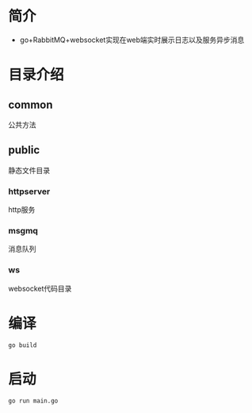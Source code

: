 # 简介
* go+RabbitMQ+websocket实现在web端实时展示日志以及服务异步消息
# 目录介绍
## common
公共方法
## public
静态文件目录
### httpserver
http服务
### msgmq
消息队列
### ws
websocket代码目录
# 编译
```
go build
```

# 启动
```
go run main.go
```

